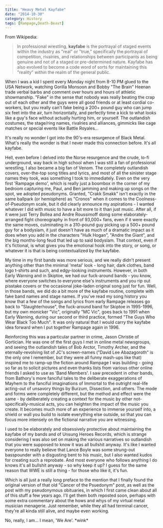 ```yaml
---
title: "Heavy Metal Kayfabe"
date: "2014-10-30"
category: History
tags: [Rampage,Death-Beast]
---
```


From Wikipedia:

> In professional wrestling, **kayfabe** is the portrayal of staged events within the industry as "real" or "true," specifically the portrayal of competition, rivalries, and relationships between participants as being genuine and not of a staged or pre-determined nature. Kayfabe has also evolved to become a code word of sorts for maintaining this "reality" within the realm of the general public.

When I was a kid I spent every Monday night from 8-10 PM glued to the USA Network, watching Gorilla Monsoon and Bobby "The Brain" Heenan trade verbal barbs and comment over hours and hours of athletic showmanship. "Fake" in the sense that nobody was really beating the crap out of each other and the guys were all good friends or at least cordial co-workers, but you really can't fake being a 200+ pound guy who can jump six feet into the air, turn horizontally, and perfectly time a kick to what looks like a guy's face without actually hurting him, or yourself. The outlandish costumes, the stage/ring names, rivalries and alliances, gimmicks like cage matches or special events like Battle Royales...

It's really no wonder I got into the 90's-era resurgence of Black Metal. What's really the wonder is that I never made this connection before. It's all kayfabe.

Hell, even before I delved into the Norse resurgence and the crude, lo-fi underground, way back in high school when I was still a fan of professional wrestling, I also became a big fan of Venom. The completely outlandish covers, over-the-top song titles and lyrics, and most of all the sinister stage names they took, was something I took to immediately. Even on the very first 'Rampage demo', which is really just a boombox in the corner of my bedroom capturing me, Paul, and Ben jamming and making up songs on the spot, we adopted pseudonyms. Granted, "Crakk Smakk" isn't exactly in the same ballpark (or hemisphere) as "Cronos" when it comes to the Coolness-of-Pseudonym scale, but it did clearly announce my aspirations - I wanted whatever I did with music to have a bit more to it than just music. After all, if it were just Terry Bollea and Andre Roussimoff doing some elaborately-arranged fight choreography in front of 93,000+ fans, even if it were exactly the same moves, culminating in a 310-pound guy picking up a 500+ pound guy for a bodyslam, it just doesn't have as much of a dramatic impact as it does when you add in the characters "Hulk Hogan", "Andre the Giant", and the big months-long feud that led up to said bodyslam. That context, even if it's fictional, is what gives you the emotional hook into the story, or song, or whatever it is that is being contextualized by the kayfabe.

My time in my first bands was more serious, and we really didn't present anything other than the minimal 'metal' look - long hair, dark clothes, band logo t-shirts and such, and edgy-looking instruments. However, in both Early Warning and in Skiptoe, we had our fuck-around bands - you know, where everyone switches to everyone else's instruments and you rip out pisstake covers or the occasional joke-laden original song just for fun. Well, in those bands, we did do a bit more of the kayfabe routine, complete with fake band names and stage names. If you've read my song history you know that a few of the songs and lyrics from early Rampage releases go back to "Slaughterhouse", the fuck-around band for Skiptoe in 1995-1996, but my own monicker "Vic", originally "MC Vic", goes back to 1991 when Early Warning, during our second or third practice, formed "The Guys Who Wear Black Too Much". It was only natural that I would carry the kayfabe idea forward when I put together Rampage again in 1996.

Reinforcing this was a particular partner in crime, Jason Christie of Gortician. He was one of the first guys I met in online metal newsgroups, and seeing the outlandish tales of Bob Arctor, Timothy Archer, and the eternally-revolving list of JC's screen-names ("David Lee Abazagoroth" is the only one I remember, but they were all funny mash-ups like that) inspired me to ramp-up the fiction around Rampage I was building - going so far as to solicit pictures and even thanks lists from various other online friends I asked to use as 'Band Members'. I saw precedent in other bands, from Bathory's more fanciful tales to the deliberate exaggerations of Mayhem to the fanciful imaginations of Immortal to the outright real-life acting-out of unsavory things by Burzum, Dissection, and others. The mode and forms were completely different, but the method and effect were the same - by deliberately creating a context for the music by other not-specifically-musical acts, you can heighten the impact of the music you create. It becomes much more of an experience to immerse yourself into, a shield or wall you build to isolate everything else outside, so that you can focus more intensely on the fictional narrative you are witnessing.

I used to be elaborately and obsessively protective about maintaining the kayfabe of my bands and of Unsung Heroes Records, which is strange considering I was also set on making the various narratives so outlandish that you were supposed to know it was all bullshit anyway. It's like I wanted everyone to really believe that Lance Boyle was some strung-out basspounder with a disgusting bent to his music, but I also wanted kudos for creating such a reprobate. And most everyone who follows anything I do knows it's all bullshit anyway - so why keep it up? I guess for the same reason that WWE is still a thing - for those who like it, it's fun.

Which is all just a really long preface to the mention that I finally found the original version of that old "Cancer of the Psuedonym" post, as well as the post with my pseudonymous obituaries, in which I first came clean about all of this stuff a few years ago. I'll get them both reposted soon, perhaps with some extra commentary about the hows and whys of my virtual metal musician menagerie. Just remember, while they all had terminal cancer, they're all kinda still alive, and maybe even working.

No, really, I am... I mean, 'We Are'. \*wink\*

